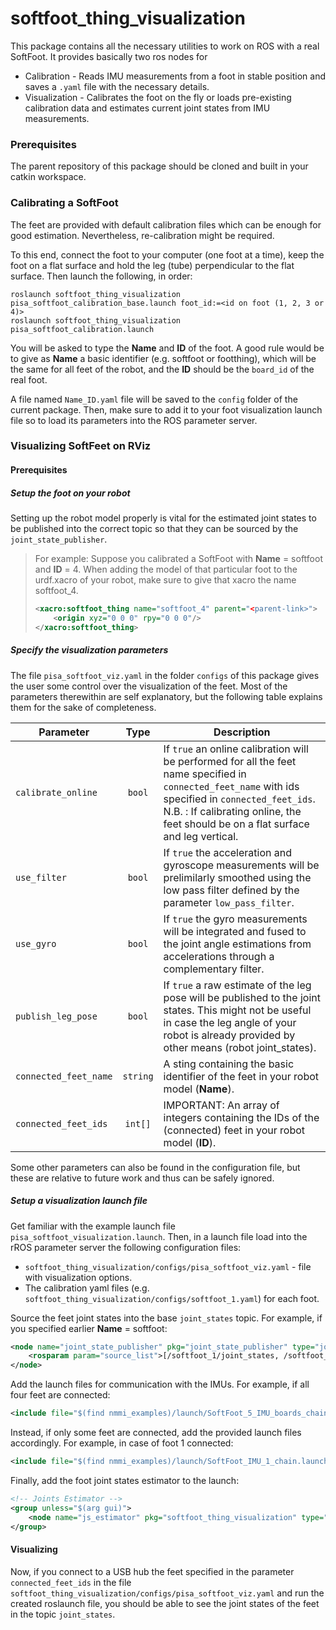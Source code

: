 # softfoot_thing_visualization

This package contains all the necessary utilities to work on ROS with a real SoftFoot. It provides basically two ros nodes for
* Calibration - Reads IMU measurements from a foot in stable position and saves a `.yaml` file with the necessary details.
* Visualization - Calibrates the foot on the fly or loads pre-existing calibration data and estimates current joint states from IMU measurements.

### Prerequisites

The parent repository of this package should be cloned and built in your catkin workspace.

### Calibrating a SoftFoot

The feet are provided with default calibration files which can be enough for good estimation. Nevertheless, re-calibration might be required.

To this end, connect the foot to your computer (one foot at a time), keep the foot on a flat surface and hold the leg (tube) perpendicular to the flat surface. Then launch the following, in order:
```
roslaunch softfoot_thing_visualization pisa_softfoot_calibration_base.launch foot_id:=<id on foot (1, 2, 3 or 4)>
roslaunch softfoot_thing_visualization pisa_softfoot_calibration.launch
```

You will be asked to type the **Name** and **ID** of the foot. A good rule would be to give as **Name** a basic identifier (e.g. softfoot or footthing), which will be the same for all feet of the robot, and the **ID** should be the `board_id` of the real foot.

A file named `Name_ID.yaml` file will be saved to the `config` folder of the current package. Then, make sure to add it to your foot visualization launch file so to load its parameters into the ROS parameter server.

### Visualizing SoftFeet on RViz

#### Prerequisites

##### Setup the foot on your robot

Setting up the robot model properly is vital for the estimated joint states to be published into the correct topic so that they can be sourced by the `joint_state_publisher`.

> For example:
> Suppose you calibrated a SoftFoot with **Name** = softfoot and **ID** = 4.
> When adding the model of that particular foot to the urdf.xacro of your robot, make sure to give that xacro the name softfoot_4.
> ```xml
> <xacro:softfoot_thing name="softfoot_4" parent="<parent-link>">
>     <origin xyz="0 0 0" rpy="0 0 0"/>
> </xacro:softfoot_thing>
> ```

##### Specify the visualization parameters

The file `pisa_softfoot_viz.yaml` in the folder `configs` of this package gives the user some control over the visualization of the feet. Most of the parameters therewithin are self explanatory, but the following table explains them for the sake of completeness.

| Parameter             | Type          | Description  |
| ----------------------|:-------------:| -------------|
| `calibrate_online`    | `bool`        | If `true` an online calibration will be performed for all the feet name specified in `connected_feet_name` with ids specified in `connected_feet_ids`. N.B. : If calibrating online, the feet should be on a flat surface and leg vertical.|
| `use_filter`          | `bool`        | If `true` the acceleration and gyroscope measurements will be prelimilarly smoothed using the low pass filter defined by the parameter `low_pass_filter`. |
| `use_gyro`            | `bool`        | If `true` the gyro measurements will be integrated and fused to the joint angle estimations from accelerations through a complementary filter. |
| `publish_leg_pose`    | `bool`        | If `true` a raw estimate of the leg pose will be published to the joint states. This might not be useful in case the leg angle of your robot is already provided by other means (robot joint_states). |
| `connected_feet_name` | `string`      | A sting containing the basic identifier of the feet in your robot model (**Name**). |
| `connected_feet_ids`  | `int[]`       | IMPORTANT: An array of integers containing the IDs of the (connected) feet in your robot model (**ID**). |

Some other parameters can also be found in the configuration file, but these are relative to future work and thus can be safely ignored.

##### Setup a visualization launch file

Get familiar with the example launch file `pisa_softfoot_visualization.launch`. Then, in a launch file load into the rROS parameter server the following configuration files:
* `softfoot_thing_visualization/configs/pisa_softfoot_viz.yaml` - file with visualization options.
* The calibration yaml files (e.g. `softfoot_thing_visualization/configs/softfoot_1.yaml`) for each foot.

Source the feet joint states into the base `joint_states` topic. For example, if you specified earlier **Name** = softfoot:
```xml
<node name="joint_state_publisher" pkg="joint_state_publisher" type="joint_state_publisher">
    <rosparam param="source_list">[/softfoot_1/joint_states, /softfoot_2/joint_states, /softfoot_3/joint_states, /softfoot_4/joint_states]</rosparam>
</node>
```

Add the launch files for communication with the IMUs. For example, if all four feet are connected:
```xml
<include file="$(find nmmi_examples)/launch/SoftFoot_5_IMU_boards_chain.launch"></include>
```

Instead, if only some feet are connected, add the provided launch files accordingly. For example, in case of foot 1 connected:
```xml
<include file="$(find nmmi_examples)/launch/SoftFoot_IMU_1_chain.launch"></include>
```

Finally, add the foot joint states estimator to the launch:
```xml
<!-- Joints Estimator -->
<group unless="$(arg gui)">
    <node name="js_estimator" pkg="softfoot_thing_visualization" type="softfoot_thing_visualization_joints_estimator" required="true" output="screen"/>
</group>
```

#### Visualizing

Now, if you connect to a USB hub the feet specified in the parameter `connected_feet_ids` in the file `softfoot_thing_visualization/configs/pisa_softfoot_viz.yaml` and run the created roslaunch file, you should be able to see the joint states of the feet in the topic `joint_states`.